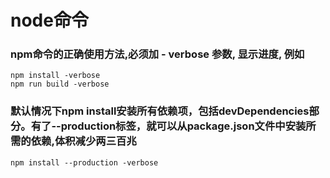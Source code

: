 # node命令

### npm命令的正确使用方法,必须加 - verbose 参数, 显示进度, 例如
```
npm install -verbose
npm run build -verbose
```

### 默认情况下npm install安装所有依赖项，包括devDependencies部分。有了--production标签，就可以从package.json文件中安装所需的依赖,体积减少两三百兆
```
npm install --production -verbose 
```